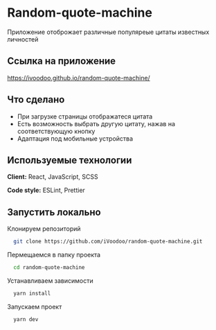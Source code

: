 # Random-quote-machine

Приложение отоброжает различные популяреые цитаты известных личностей

## Ссылка на приложение

https://ivoodoo.github.io/random-quote-machine/


## Что сделано

- При загрузке страницы отображатеся цитата
-  Есть возможность выбрать другую цитату, нажав на соответствующую кнопку
- Адаптация под мобильные устройства




## Используемые технологии

**Client:** React, JavaScript, SCSS

**Code style:** ESLint, Prettier 



## Запустить локально

Клонируем репозиторий

```bash
  git clone https://github.com/iVoodoo/random-quote-machine.git
```

Пермещаемся в папку проекта

```bash
  cd random-quote-machine
```

Устанавливаем зависимости

```bash
  yarn install
```

Запускаем проект

```bash
  yarn dev
```

